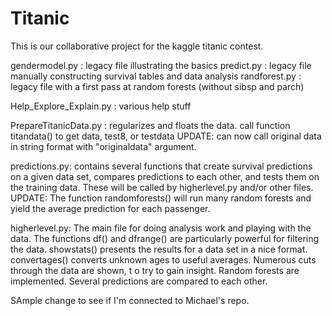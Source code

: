 Titanic
=======

This is our collaborative project for the kaggle titanic contest.

gendermodel.py : legacy file illustrating the basics
predict.py : legacy file manually constructing survival tables and data analysis
randforest.py : legacy file with a first pass at random forests (without sibsp and parch)

Help_Explore_Explain.py : various help stuff


PrepareTitanicData.py : regularizes and floats the data. call function titandata() to get data, test8, or testdata
UPDATE: can now call original data in string format with "originaldata" argument.

predictions.py: contains several functions that create survival predictions on a given data set, compares
predictions to each other, and tests them on the training data. These will be called by higherlevel.py
and/or other files.
UPDATE: The function randomforests() will run many random forests and yield the average prediction for each passenger.

higherlevel.py: The main file for doing analysis work and playing with the data. The functions df() and dfrange()
are particularly powerful for filtering the data. showstats() presents the results for a data set in a nice format.
convertages() converts unknown ages to useful averages. Numerous cuts through the data are shown, t
o try to gain insight. Random forests are implemented. Several predictions are compared to each other.

SAmple change to see if I'm connected to Michael's repo.

